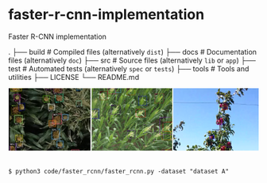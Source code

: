 # faster-r-cnn-implementation
Faster R-CNN implementation


.
├── build                   # Compiled files (alternatively `dist`)
├── docs                    # Documentation files (alternatively `doc`)
├── src                     # Source files (alternatively `lib` or `app`)
├── test                    # Automated tests (alternatively `spec` or `tests`)
├── tools                   # Tools and utilities
├── LICENSE
└── README.md


![detection sample](https://github.com/adrianxsalazar/faster-r-cnn-implementation/blob/master/readme_images/detection_sample.png)
```

$ python3 code/faster_rcnn/faster_rcnn.py -dataset "dataset A"

```
